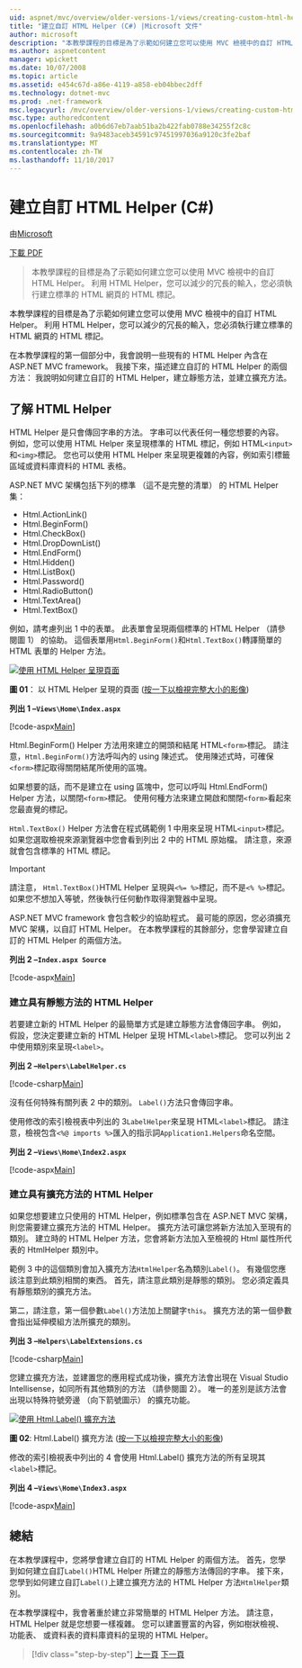 ```yaml
---
uid: aspnet/mvc/overview/older-versions-1/views/creating-custom-html-helpers-cs
title: "建立自訂 HTML Helper (C#) |Microsoft 文件"
author: microsoft
description: "本教學課程的目標是為了示範如何建立您可以使用 MVC 檢視中的自訂 HTML Helper。 利用 HTML Helper..."
ms.author: aspnetcontent
manager: wpickett
ms.date: 10/07/2008
ms.topic: article
ms.assetid: e454c67d-a86e-4119-a858-eb04bbec2dff
ms.technology: dotnet-mvc
ms.prod: .net-framework
msc.legacyurl: /mvc/overview/older-versions-1/views/creating-custom-html-helpers-cs
msc.type: authoredcontent
ms.openlocfilehash: a0b6d67eb7aab51ba2b422fab0788e34255f2c8c
ms.sourcegitcommit: 9a9483aceb34591c97451997036a9120c3fe2baf
ms.translationtype: MT
ms.contentlocale: zh-TW
ms.lasthandoff: 11/10/2017
---
```

<a name="creating-custom-html-helpers-c"></a>建立自訂 HTML Helper (C#)
====================
由[Microsoft](https://github.com/microsoft)

[下載 PDF](http://download.microsoft.com/download/1/1/f/11f721aa-d749-4ed7-bb89-a681b68894e6/ASPNET_MVC_Tutorial_9_CS.pdf)

> 本教學課程的目標是為了示範如何建立您可以使用 MVC 檢視中的自訂 HTML Helper。 利用 HTML Helper，您可以減少的冗長的輸入，您必須執行建立標準的 HTML 網頁的 HTML 標記。


本教學課程的目標是為了示範如何建立您可以使用 MVC 檢視中的自訂 HTML Helper。 利用 HTML Helper，您可以減少的冗長的輸入，您必須執行建立標準的 HTML 網頁的 HTML 標記。

在本教學課程的第一個部分中，我會說明一些現有的 HTML Helper 內含在 ASP.NET MVC framework。 我接下來，描述建立自訂的 HTML Helper 的兩個方法： 我說明如何建立自訂的 HTML Helper，建立靜態方法，並建立擴充方法。

## <a name="understanding-html-helpers"></a>了解 HTML Helper

HTML Helper 是只會傳回字串的方法。 字串可以代表任何一種您想要的內容。 例如，您可以使用 HTML Helper 來呈現標準的 HTML 標記，例如 HTML`<input>`和`<img>`標記。 您也可以使用 HTML Helper 來呈現更複雜的內容，例如索引標籤區域或資料庫資料的 HTML 表格。

ASP.NET MVC 架構包括下列的標準 （這不是完整的清單） 的 HTML Helper 集：

- Html.ActionLink()
- Html.BeginForm()
- Html.CheckBox()
- Html.DropDownList()
- Html.EndForm()
- Html.Hidden()
- Html.ListBox()
- Html.Password()
- Html.RadioButton()
- Html.TextArea()
- Html.TextBox()

例如，請考慮列出 1 中的表單。 此表單會呈現兩個標準的 HTML Helper （請參閱圖 1） 的協助。 這個表單用`Html.BeginForm()`和`Html.TextBox()`轉譯簡單的 HTML 表單的 Helper 方法。


[![使用 HTML Helper 呈現頁面](creating-custom-html-helpers-cs/_static/image2.png)](creating-custom-html-helpers-cs/_static/image1.png)

**圖 01**： 以 HTML Helper 呈現的頁面 ([按一下以檢視完整大小的影像](creating-custom-html-helpers-cs/_static/image3.png))


**列出 1 –`Views\Home\Index.aspx`**

[!code-aspx[Main](creating-custom-html-helpers-cs/samples/sample1.aspx)]

Html.BeginForm() Helper 方法用來建立的開頭和結尾 HTML`<form>`標記。 請注意，`Html.BeginForm()`方法呼叫內的 using 陳述式。 使用陳述式時，可確保`<form>`標記取得關閉結尾所使用的區塊。

如果想要的話，而不是建立在 using 區塊中，您可以呼叫 Html.EndForm() Helper 方法，以關閉`<form>`標記。 使用何種方法來建立開啟和關閉`<form>`看起來您最直覺的標記。

`Html.TextBox()` Helper 方法會在程式碼範例 1 中用來呈現 HTML`<input>`標記。 如果您選取檢視來源瀏覽器中您會看到列出 2 中的 HTML 原始檔。 請注意，來源就會包含標準的 HTML 標記。

> [!IMPORTANT]
> 請注意， `Html.TextBox()`HTML Helper 呈現與`<%= %>`標記，而不是`<% %>`標記。 如果您不想加入等號，然後執行任何動作取得瀏覽器中呈現。

ASP.NET MVC framework 會包含較少的協助程式。 最可能的原因，您必須擴充 MVC 架構，以自訂 HTML Helper。 在本教學課程的其餘部分，您會學習建立自訂的 HTML Helper 的兩個方法。

**列出 2 –`Index.aspx Source`**

[!code-aspx[Main](creating-custom-html-helpers-cs/samples/sample2.aspx)]

### <a name="creating-html-helpers-with-static-methods"></a>建立具有靜態方法的 HTML Helper

若要建立新的 HTML Helper 的最簡單方式是建立靜態方法會傳回字串。 例如，假設，您決定要建立新的 HTML Helper 呈現 HTML`<label>`標記。 您可以列出 2 中使用類別來呈現`<label>`。

**列出 2 –`Helpers\LabelHelper.cs`**

[!code-csharp[Main](creating-custom-html-helpers-cs/samples/sample3.cs)]

沒有任何特殊有關列表 2 中的類別。 `Label()`方法只會傳回字串。

使用修改的索引檢視表中列出的 3`LabelHelper`來呈現 HTML`<label>`標記。 請注意，檢視包含`<%@ imports %>`匯入的指示詞`Application1.Helpers`命名空間。

**列出 2 –`Views\Home\Index2.aspx`**

[!code-aspx[Main](creating-custom-html-helpers-cs/samples/sample4.aspx)]

### <a name="creating-html-helpers-with-extension-methods"></a>建立具有擴充方法的 HTML Helper

如果您想要建立只使用的 HTML Helper，例如標準包含在 ASP.NET MVC 架構，則您需要建立擴充方法的 HTML Helper。 擴充方法可讓您將新方法加入至現有的類別。 建立時的 HTML Helper 方法，您會將新方法加入至檢視的 Html 屬性所代表的 HtmlHelper 類別中。

範例 3 中的這個類別會加入擴充方法`HtmlHelper`名為類別`Label()`。 有幾個您應該注意到此類別相關的東西。 首先，請注意此類別是靜態的類別。 您必須定義具有靜態類別的擴充方法。

第二，請注意，第一個參數`Label()`方法加上關鍵字`this`。 擴充方法的第一個參數會指出延伸模組方法所擴充的類別。

**列出 3 –`Helpers\LabelExtensions.cs`**

[!code-csharp[Main](creating-custom-html-helpers-cs/samples/sample5.cs)]

您建立擴充方法，並建置您的應用程式成功後，擴充方法會出現在 Visual Studio Intellisense，如同所有其他類別的方法 （請參閱圖 2）。 唯一的差別是該方法會出現以特殊符號旁邊 （向下箭號圖示） 的擴充功能。


[![使用 Html.Label() 擴充方法](creating-custom-html-helpers-cs/_static/image5.png)](creating-custom-html-helpers-cs/_static/image4.png)

**圖 02**: Html.Label() 擴充方法 ([按一下以檢視完整大小的影像](creating-custom-html-helpers-cs/_static/image6.png))


修改的索引檢視表中列出的 4 會使用 Html.Label() 擴充方法的所有呈現其`<label>`標記。

**列出 4 –`Views\Home\Index3.aspx`**

[!code-aspx[Main](creating-custom-html-helpers-cs/samples/sample6.aspx)]

## <a name="summary"></a>總結

在本教學課程中，您將學會建立自訂的 HTML Helper 的兩個方法。 首先，您學到如何建立自訂`Label()`HTML Helper 所建立的靜態方法傳回的字串。 接下來，您學到如何建立自訂`Label()`上建立擴充方法的 HTML Helper 方法`HtmlHelper`類別。

在本教學課程中，我會著重於建立非常簡單的 HTML Helper 方法。 請注意，HTML Helper 就是您想要一樣複雜。 您可以建置豐富的內容，例如樹狀檢視、 功能表、 或資料表的資料庫資料的呈現的 HTML Helper。

>[!div class="step-by-step"]
[上一頁](asp-net-mvc-views-overview-cs.md)
[下一頁](using-the-tagbuilder-class-to-build-html-helpers-cs.md)
